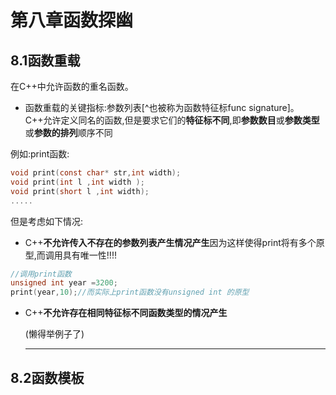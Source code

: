 # 第八章函数探幽





## 8.1函数重载

在C++中允许函数的重名函数。

- 函数重载的关键指标:参数列表[^也被称为函数特征标func signature]。 C++允许定义同名的函数,但是要求它们的**特征标不同**,即**参数数目**或**参数类型**或**参数的排列**顺序不同

 例如:print函数:

```C
void print(const char* str,int width);
void print(int l ,int width );
void print(short l ,int width);
.....
```

  但是考虑如下情况:

- C++**不允许传入不存在的参数列表产生情况产生**因为这样使得print将有多个原型,而调用具有唯一性!!!!

```c
//调用print函数
unsigned int year =3200;
print(year,10);//而实际上print函数没有unsigned int 的原型
```

- C++**不允许存在相同特征标不同函数类型的情况产生**

  (懒得举例子了)

  

  ---

  

## 8.2函数模板
